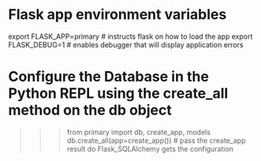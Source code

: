 # Flask app environment variables

export FLASK_APP=primary # instructs flask on how to load the app
export FLASK_DEBUG=1 # enables debugger that will display application errors

# Configure the Database in the Python REPL using the create_all method on the db object

>>> from primary import db, create_app, models
>>> db.create_all(app=create_app()) # pass the create_app result do Flask_SQLAlchemy gets the configuration


